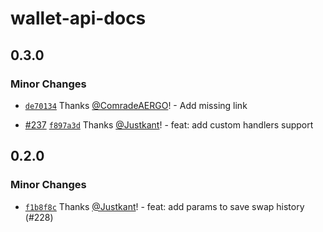 # wallet-api-docs

## 0.3.0

### Minor Changes

- [`de70134`](https://github.com/LedgerHQ/wallet-api/commit/de70134eac5d0b68ee38debcf597da954e233aa1) Thanks [@ComradeAERGO](https://github.com/ComradeAERGO)! - Add missing link

- [#237](https://github.com/LedgerHQ/wallet-api/pull/237) [`f897a3d`](https://github.com/LedgerHQ/wallet-api/commit/f897a3dd0553a02e3fd8358098de2ac9c6b7d73c) Thanks [@Justkant](https://github.com/Justkant)! - feat: add custom handlers support

## 0.2.0

### Minor Changes

- [`f1b8f8c`](https://github.com/LedgerHQ/wallet-api/commit/f1b8f8c51689885cc0f9b8ff29f38c25392e095e) Thanks [@Justkant](https://github.com/Justkant)! - feat: add params to save swap history (#228)
